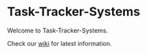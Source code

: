 # Task-Tracker-Systems
Welcome to Task-Tracker-Systems.

Check our [wiki](https://github.com/Task-Tracker-Systems/.github/wiki) for latest information.
